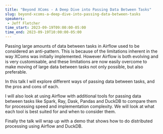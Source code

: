 ```yaml
---
title: "Beyond XComs - A Deep Dive into Passing Data Between Tasks"
slug: beyond-xcoms-a-deep-dive-into-passing-data-between-tasks
speakers:
 - Jeff Fletcher
time_start: 2023-09-19T09:00:00-05:00
time_end: 2023-09-19T10:00:00-05:00
---
```


Passing large amounts of data between tasks in Airflow used to be considered an anti-pattern. This is because of the limitations inherent in the way XComs was initially implemented. However Airflow is both evolving and is very customisable, and these limitations are now easily overcome to make moving of large data between tasks not only possible, but also preferable. 



In this talk I will explore different ways of passing data between tasks, and the pros and cons of each. 



I will also look at using Airflow with additional tools for passing data between tasks like Spark, Ray, Dask, Pandas and DuckDB to compare them for processing speed and implementation complexity. We will look at what each tool is best suited for and when to consider them.



Finally the talk will wrap up with a demo that shows how to do distributed processing using Airflow and DuckDB.